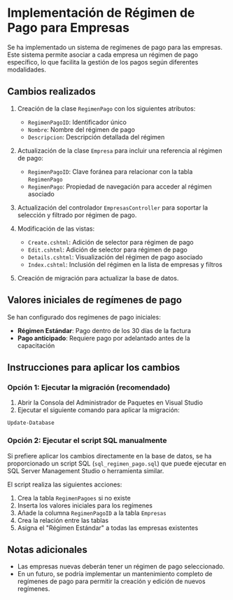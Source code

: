 # Implementación de Régimen de Pago para Empresas

Se ha implementado un sistema de regímenes de pago para las empresas. Este sistema permite asociar a cada empresa un régimen de pago específico, lo que facilita la gestión de los pagos según diferentes modalidades.

## Cambios realizados

1. Creación de la clase `RegimenPago` con los siguientes atributos:
   - `RegimenPagoID`: Identificador único
   - `Nombre`: Nombre del régimen de pago
   - `Descripcion`: Descripción detallada del régimen

2. Actualización de la clase `Empresa` para incluir una referencia al régimen de pago:
   - `RegimenPagoID`: Clave foránea para relacionar con la tabla `RegimenPago`
   - `RegimenPago`: Propiedad de navegación para acceder al régimen asociado

3. Actualización del controlador `EmpresasController` para soportar la selección y filtrado por régimen de pago.

4. Modificación de las vistas:
   - `Create.cshtml`: Adición de selector para régimen de pago
   - `Edit.cshtml`: Adición de selector para régimen de pago
   - `Details.cshtml`: Visualización del régimen de pago asociado
   - `Index.cshtml`: Inclusión del régimen en la lista de empresas y filtros

5. Creación de migración para actualizar la base de datos.

## Valores iniciales de regímenes de pago

Se han configurado dos regímenes de pago iniciales:
- **Régimen Estándar**: Pago dentro de los 30 días de la factura
- **Pago anticipado**: Requiere pago por adelantado antes de la capacitación

## Instrucciones para aplicar los cambios

### Opción 1: Ejecutar la migración (recomendado)

1. Abrir la Consola del Administrador de Paquetes en Visual Studio
2. Ejecutar el siguiente comando para aplicar la migración:

```
Update-Database
```

### Opción 2: Ejecutar el script SQL manualmente

Si prefiere aplicar los cambios directamente en la base de datos, se ha proporcionado un script SQL (`sql_regimen_pago.sql`) que puede ejecutar en SQL Server Management Studio o herramienta similar.

El script realiza las siguientes acciones:
1. Crea la tabla `RegimenPagoes` si no existe
2. Inserta los valores iniciales para los regímenes
3. Añade la columna `RegimenPagoID` a la tabla `Empresas`
4. Crea la relación entre las tablas
5. Asigna el "Régimen Estándar" a todas las empresas existentes

## Notas adicionales

- Las empresas nuevas deberán tener un régimen de pago seleccionado.
- En un futuro, se podría implementar un mantenimiento completo de regímenes de pago para permitir la creación y edición de nuevos regímenes.
